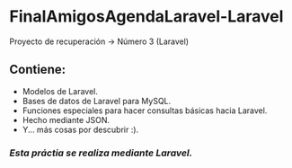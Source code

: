 # FinalAmigosAgendaLaravel-Laravel
Proyecto de recuperación -> Número 3 (Laravel)

## Contiene:
 - Modelos de Laravel.
 - Bases de datos de Laravel para MySQL.
 - Funciones especiales para hacer consultas básicas hacia Laravel.
 - Hecho mediante JSON.
 - Y... más cosas por descubrir :).

### *Esta práctia se realiza mediante Laravel.*
